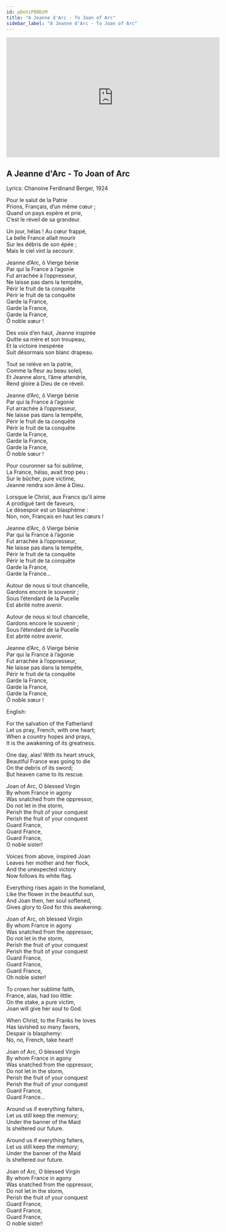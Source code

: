```yaml
---
id: pDeViP0BDzM
title: "A Jeanne d'Arc - To Joan of Arc"
sidebar_label: "A Jeanne d'Arc - To Joan of Arc"
---
```


<div class="video-float-container">
  <iframe
    width="560"
    height="315"
    src="https://www.youtube.com/embed/pDeViP0BDzM"
    title="YouTube video player"
    frameborder="0"
    allow="accelerometer; autoplay; clipboard-write; encrypted-media; gyroscope; picture-in-picture; web-share"
    referrerpolicy="strict-origin-when-cross-origin"
    allowfullscreen
  ></iframe>
</div>

## A Jeanne d'Arc - To Joan of Arc

Lyrics: Chanoine Ferdinand Berger, 1924

Pour le salut de la Patrie  
Prions, Français, d’un même cœur ;  
Quand un pays espère et prie,  
C’est le réveil de sa grandeur.

Un jour, hélas ! Au cœur frappé,  
La belle France allait mourir  
Sur les débris de son épée ;  
Mais le ciel vint la secourir.

Jeanne d’Arc, ô Vierge bénie  
Par qui la France à l’agonie  
Fut arrachée à l’oppresseur,  
Ne laisse pas dans la tempête,  
Périr le fruit de ta conquête  
Périr le fruit de ta conquête  
Garde la France,  
Garde la France,  
Garde la France,  
Ô noble sœur !

Des voix d’en haut, Jeanne inspirée  
Quitte sa mère et son troupeau,  
Et la victoire inespérée  
Suit désormais son blanc drapeau.

Tout se relève en la patrie,  
Comme la fleur au beau soleil,  
Et Jeanne alors, l’âme attendrie,  
Rend gloire à Dieu de ce réveil.

Jeanne d’Arc, ô Vierge bénie  
Par qui la France à l’agonie  
Fut arrachée à l’oppresseur,  
Ne laisse pas dans la tempête,  
Périr le fruit de ta conquête  
Périr le fruit de ta conquête  
Garde la France,  
Garde la France,  
Garde la France,  
Ô noble sœur !

Pour couronner sa foi sublime,  
La France, hélas, avait trop peu :  
Sur le bûcher, pure victime,  
Jeanne rendra son âme à Dieu.

Lorsque le Christ, aux Francs qu’il aime  
A prodigué tant de faveurs,  
Le désespoir est un blasphème :  
Non, non, Français en haut les cœurs !

Jeanne d’Arc, ô Vierge bénie  
Par qui la France à l’agonie  
Fut arrachée à l’oppresseur,  
Ne laisse pas dans la tempête,  
Périr le fruit de ta conquête  
Périr le fruit de ta conquête  
Garde la France,  
Garde la France...

  
Autour de nous si tout chancelle,  
Gardons encore le souvenir ;  
Sous l’étendard de la Pucelle  
Est abrité notre avenir.

Autour de nous si tout chancelle,  
Gardons encore le souvenir ;  
Sous l’étendard de la Pucelle  
Est abrité notre avenir.

Jeanne d’Arc, ô Vierge bénie  
Par qui la France à l’agonie  
Fut arrachée à l’oppresseur,  
Ne laisse pas dans la tempête,  
Périr le fruit de ta conquête  
Garde la France,  
Garde la France,  
Garde la France,  
Ô noble sœur !

English:

For the salvation of the Fatherland  
Let us pray, French, with one heart;  
When a country hopes and prays,  
It is the awakening of its greatness.

One day, alas! With its heart struck,  
Beautiful France was going to die  
On the debris of its sword;  
But heaven came to its rescue.

Joan of Arc, O blessed Virgin  
By whom France in agony  
Was snatched from the oppressor,  
Do not let in the storm,  
Perish the fruit of your conquest  
Perish the fruit of your conquest  
Guard France,  
Guard France,  
Guard France,  
O noble sister!

Voices from above, inspired Joan  
Leaves her mother and her flock,  
And the unexpected victory  
Now follows its white flag.

Everything rises again in the homeland,  
Like the flower in the beautiful sun,  
And Joan then, her soul softened,  
Gives glory to God for this awakening.

Joan of Arc, oh blessed Virgin  
By whom France in agony  
Was snatched from the oppressor,  
Do not let in the storm,  
Perish the fruit of your conquest  
Perish the fruit of your conquest  
Guard France,  
Guard France,  
Guard France,  
Oh noble sister!

To crown her sublime faith,  
France, alas, had too little:  
On the stake, a pure victim,  
Joan will give her soul to God.

When Christ, to the Franks he loves  
Has lavished so many favors,  
Despair is blasphemy:  
No, no, French, take heart!

Joan of Arc, O blessed Virgin  
By whom France in agony  
Was snatched from the oppressor,  
Do not let in the storm,  
Perish the fruit of your conquest  
Perish the fruit of your conquest  
Guard France,  
Guard France...

Around us if everything falters,  
Let us still keep the memory;  
Under the banner of the Maid  
Is sheltered our future.

Around us if everything falters,  
Let us still keep the memory;  
Under the banner of the Maid  
Is sheltered our future.

Joan of Arc, O blessed Virgin  
By whom France in agony  
Was snatched from the oppressor,  
Do not let in the storm,  
Perish the fruit of your conquest  
Guard France,  
Guard France,  
Guard France,  
O noble sister!

